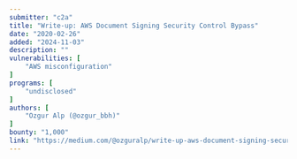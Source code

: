 ```yaml
---
submitter: "c2a"
title: "Write-up: AWS Document Signing Security Control Bypass"
date: "2020-02-26"
added: "2024-11-03"
description: ""
vulnerabilities: [
    "AWS misconfiguration"
]
programs: [
    "undisclosed"
]
authors: [
    "Ozgur Alp (@ozgur_bbh)"
]
bounty: "1,000"
link: "https://medium.com/@ozguralp/write-up-aws-document-signing-security-control-bypass-2b13a9c22a4d"
---
```




